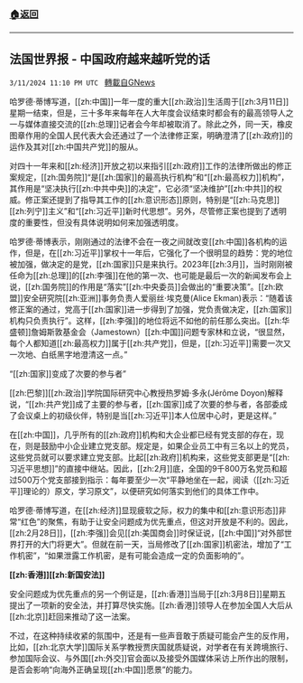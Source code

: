 ###  [:house:返回](README.md)
---


## 法国世界报 - 中国政府越来越听党的话
`3/11/2024 11:10 PM UTC ` [轉載自GNews](https://gnews.org/articles/2385482)

哈罗德·蒂博写道，[[zh:中国]]一年一度的重大[[zh:政治]]生活周于[[zh:3月11日]]星期一结束，但是，三十多年来每年在人大年度会议结束时都会有的最高领导人之一与媒体直接交流的[[zh:总理]]记者会今年却被取消了。除此之外，同一天，橡皮图章作用的全国人民代表大会还通过了一个法律修正案，明确澄清了[[zh:政府]]的运作及其对[[zh:中国共产党]]的服从。

对四十一年来和[[zh:经济]]开放之初以来指引[[zh:政府]]工作的法律所做出的修正案规定，[[zh:国务院]]“是[[zh:国家]]的最高执行机构”和“[[zh:最高权力]]机构”，其作用是“坚决执行[[zh:中共中央]]的决定”，它必须“坚决维护”[[zh:中共]]的权威。修正案还提到了指导其工作的[[zh:意识形态]]原则，特别是“[[zh:马克思]][[zh:列宁]]主义”和“[[zh:习近平]]新时代思想”。另外，尽管修正案也提到了透明度的重要性，但没有具体说明如何来加强透明度。

哈罗德·蒂博表示，刚刚通过的法律不会在一夜之间就改变[[zh:中国]]各机构的运作，但是，在[[zh:习近平]]掌权十一年后，它强化了一个很明显的趋势：党的地位被加强，做决定的是党，[[zh:国家]]只是来执行。2023年[[zh:3月]]，当时刚刚被任命为[[zh:总理]]的[[zh:李强]]在他的第一次、也可能是最后一次的新闻发布会上说，[[zh:国务院]]的作用是“落实”[[zh:中央委员]]会做出的“重要决策”。[[zh:欧盟]]安全研究院[[zh:亚洲]]事务负责人爱丽丝·埃克曼(Alice Ekman)表示：“随着该修正案的通过，党高于[[zh:国家]]进一步得到了加强，党负责做决定，[[zh:国家]]机构只负责执行”。这样，[[zh:李强]]的地位将远不如他的前任那么突出。[[zh:华盛顿]]詹姆斯敦基金会（Jamestown）[[zh:中国]]问题专家林和立说，“很显然，每个人都知道[[zh:最高权力]]属于[[zh:共产党]]，但是，[[zh:习近平]]需要一次又一次地、白纸黑字地澄清这一点。”

“[[zh:国家]]变成了次要的参与者”

[[zh:巴黎]][[zh:政治]]学院国际研究中心教授热罗姆·多永(Jérôme Doyon)解释说，“[[zh:共产党]]成了主要的参与者，[[zh:国家]]成了次要的参与者，各部委成了会议桌上的初级伙伴，特别是当[[zh:习近平]]本人位居中心时，更是这样。”

在[[zh:中国]]，几乎所有的[[zh:政府]]机构和大企业都已经有党支部的存在，现在，则是鼓励中小企业建立党支部。规定是，如果企业员工中有三名以上的党员，这些党员就可以要求建立党支部。比起[[zh:政府]]机构来，这些党支部更是“[[zh:习近平思想]]”的直接中继站。因此，[[zh:2月]]底，全国的9千800万名党员和超过500万个党支部接到指示：每年要至少一次“平静地坐在一起，阅读（[[zh:习近平]]理论的）原文，学习原文”，以便研究如何落实到他们的具体工作中。

哈罗德·蒂博写道，在[[zh:经济]]显现疲软之际，权力的集中和[[zh:意识形态]]非常“红色”的聚焦，有助于让安全问题成为优先重点，但这对开放是不利的。因此，[[zh:2月28日]]，[[zh:李强]]会见[[zh:美国商会]]时保证说，[[zh:中国]]“对外部世界打开的大门将更大”。但就在前一天，当局修改了[[zh:国家]]机密法，增加了“工作机密”，“如果泄露工作机密，是有可能会造成一定的负面影响的”。

**[[zh:香港]][[zh:新国安法]]**

安全问题成为优先重点的另一个例证是，[[zh:香港]]当局于[[zh:3月8日]]星期五提出了一项新的安全法，并打算尽快实施。[[zh:香港]]领导人在参加全国人大后从[[zh:北京]]赶回来推动了这一法案。

不过，在这种持续收紧的氛围中，还是有一些声音敢于质疑可能会产生的反作用，比如，[[zh:北京大学]]国际关系学教授贾庆国就质疑说，对学者在有关跨境旅行、参加国际会议、与外国[[zh:外交]]官会面以及接受外国媒体采访上所作出的限制，是否会影响“向海外正确呈现[[zh:中国]]愿景”的能力。
